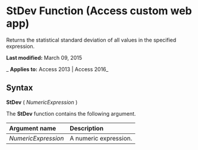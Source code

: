 
# StDev Function (Access custom web app)
Returns the statistical standard deviation of all values in the specified expression.

 **Last modified:** March 09, 2015

 _ **Applies to:** Access 2013 | Access 2016_

## Syntax

 **StDev** ( _NumericExpression_ )

The  **StDev** function contains the following argument.



|**Argument name**|**Description**|
|:-----|:-----|
| _NumericExpression_|A numeric expression.|

